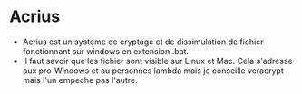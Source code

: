 # Acrius
- Acrius est un systeme de cryptage et de dissimulation de fichier fonctionnant sur windows en extension .bat.
- Il faut savoir que les fichier sont visible sur Linux et Mac. Cela s'adresse aux pro-Windows et au personnes lambda mais je conseille veracrypt mais l'un empeche pas l'autre.
